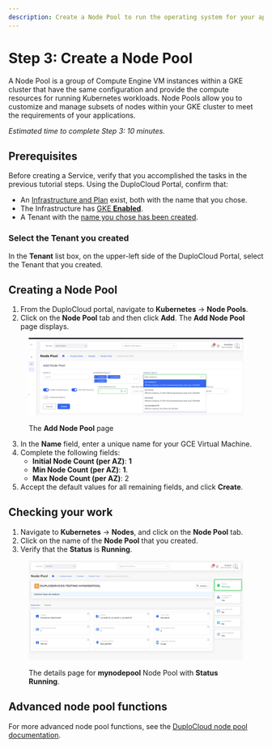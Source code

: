 ```yaml
---
description: Create a Node Pool to run the operating system for your app.
---
```


# Step 3: Create a Node Pool

A Node Pool is a group of Compute Engine VM instances within a GKE cluster that have the same configuration and provide the compute resources for running Kubernetes workloads. Node Pools allow you to customize and manage subsets of nodes within your GKE cluster to meet the requirements of your applications.

_Estimated time to complete Step 3: 10 minutes._

## Prerequisites

Before creating a Service, verify that you accomplished the tasks in the previous tutorial steps. Using the DuploCloud Portal, confirm that:

* An [Infrastructure and Plan](../step-1-infrastructure.md) exist, both with the name that you chose.
* The Infrastructure has [GKE **Enabled**](../step-1-infrastructure.md).
* A Tenant with the [name you chose has been created](../step-2-tenant.md).

### Select the Tenant you created

In the **Tenant** list box, on the upper-left side of the DuploCloud Portal, select the Tenant that you created.

## Creating a Node Pool

1. From the DuploCloud portal, navigate to **Kubernetes** -> **Node Pools**.&#x20;
2. Click on the **Node Pool** tab and then click **Add**. The **Add Node Pool** page displays.

<figure><img src="../../../.gitbook/assets/node pool add.png" alt=""><figcaption><p>The <strong>Add Node Pool</strong> page</p></figcaption></figure>

3. In the **Name** field, enter a unique name for your GCE Virtual Machine.&#x20;
4. Complete the following fields:
   * **Initial Node Count (per AZ)**: **1**
   * **Min Node Count (per AZ)**: **1**.
   * **Max Node Count (per AZ)**: 2
5. Accept the default values for all remaining fields, and click **Create**.&#x20;

## Checking your work

1. Navigate to **Kubernetes** -> **Nodes**, and click on the **Node Pool** tab.
2. Click on the name of the **Node Pool** that you created.&#x20;
3. Verify that the **Status** is **Running**.

<figure><img src="../../../.gitbook/assets/screenshot-nimbusweb.me-2024.02.23-19_15_28.png" alt=""><figcaption><p>The details page for <strong>mynodepool</strong> Node Pool with <strong>Status Running</strong>. </p></figcaption></figure>

## Advanced node pool functions

For more advanced node pool functions, see the [DuploCloud node pool documentation](../../gcp-services/node-pools.md).&#x20;
